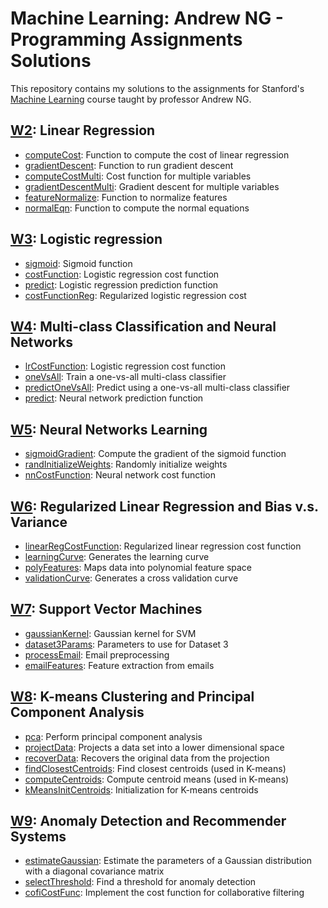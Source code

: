 # Machine Learning: Andrew NG - Programming Assignments Solutions
This repository contains my solutions to the assignments for Stanford's [Machine Learning](https://www.coursera.org/learn/machine-learning) course taught by professor Andrew NG.

  ## [W2](https://github.com/RonaldoCD/Machine-Learning-Coursera-Andrew-NG/tree/main/machine-learning-ex1): Linear Regression
  * [computeCost](https://github.com/RonaldoCD/Machine-Learning-Coursera-Andrew-NG/blob/main/machine-learning-ex1/ex1/computeCost.m): Function to compute the cost of linear regression
  * [gradientDescent](https://github.com/RonaldoCD/Machine-Learning-Coursera-Andrew-NG/blob/main/machine-learning-ex1/ex1/gradientDescent.m): Function to run gradient descent
  * [computeCostMulti](https://github.com/RonaldoCD/Machine-Learning-Coursera-Andrew-NG/blob/main/machine-learning-ex1/ex1/gradientDescent.m): Cost function for multiple variables
  * [gradientDescentMulti](https://github.com/RonaldoCD/Machine-Learning-Coursera-Andrew-NG/blob/main/machine-learning-ex1/ex1/gradientDescentMulti.m): Gradient descent for multiple variables
  * [featureNormalize](https://github.com/RonaldoCD/Machine-Learning-Coursera-Andrew-NG/blob/main/machine-learning-ex1/ex1/featureNormalize.m): Function to normalize features
  * [normalEqn](https://github.com/RonaldoCD/Machine-Learning-Coursera-Andrew-NG/blob/main/machine-learning-ex1/ex1/normalEqn.m): Function to compute the normal equations

  ## [W3](https://github.com/RonaldoCD/Machine-Learning-Coursera-Andrew-NG/tree/main/machine-learning-ex2): Logistic regression
  * [sigmoid](https://github.com/RonaldoCD/Machine-Learning-Coursera-Andrew-NG/blob/main/machine-learning-ex2/ex2/sigmoid.m): Sigmoid function
  * [costFunction](https://github.com/RonaldoCD/Machine-Learning-Coursera-Andrew-NG/blob/main/machine-learning-ex2/ex2/costFunction.m): Logistic regression cost function
  * [predict](https://github.com/RonaldoCD/Machine-Learning-Coursera-Andrew-NG/blob/main/machine-learning-ex2/ex2/predict.m): Logistic regression prediction function
  * [costFunctionReg](https://github.com/RonaldoCD/Machine-Learning-Coursera-Andrew-NG/blob/main/machine-learning-ex2/ex2/costFunctionReg.m): Regularized logistic regression cost
  
  ## [W4](https://github.com/RonaldoCD/Machine-Learning-Coursera-Andrew-NG/tree/main/machine-learning-ex3): Multi-class Classification and Neural Networks
  * [lrCostFunction](https://github.com/RonaldoCD/Machine-Learning-Coursera-Andrew-NG/blob/main/machine-learning-ex3/ex3/lrCostFunction.m): Logistic regression cost function
  * [oneVsAll](https://github.com/RonaldoCD/Machine-Learning-Coursera-Andrew-NG/blob/main/machine-learning-ex3/ex3/oneVsAll.m): Train a one-vs-all multi-class classifier
  * [predictOneVsAll](https://github.com/RonaldoCD/Machine-Learning-Coursera-Andrew-NG/blob/main/machine-learning-ex3/ex3/predictOneVsAll.m): Predict using a one-vs-all multi-class classifier
  * [predict](https://github.com/RonaldoCD/Machine-Learning-Coursera-Andrew-NG/blob/main/machine-learning-ex3/ex3/predict.m): Neural network prediction function
  
  
  ## [W5](https://github.com/RonaldoCD/Machine-Learning-Coursera-Andrew-NG/tree/main/machine-learning-ex4): Neural Networks Learning
  * [sigmoidGradient](https://github.com/RonaldoCD/Machine-Learning-Coursera-Andrew-NG/blob/main/machine-learning-ex4/ex4/sigmoidGradient.m): Compute the gradient of the sigmoid function
  * [randInitializeWeights](https://github.com/RonaldoCD/Machine-Learning-Coursera-Andrew-NG/blob/main/machine-learning-ex4/ex4/randInitializeWeights.m): Randomly initialize weights
  * [nnCostFunction](https://github.com/RonaldoCD/Machine-Learning-Coursera-Andrew-NG/blob/main/machine-learning-ex4/ex4/nnCostFunction.m): Neural network cost function
  
  
  ## [W6](https://github.com/RonaldoCD/Machine-Learning-Coursera-Andrew-NG/tree/main/machine-learning-ex5): Regularized Linear Regression and Bias v.s. Variance
  * [linearRegCostFunction](https://github.com/RonaldoCD/Machine-Learning-Coursera-Andrew-NG/blob/main/machine-learning-ex5/ex5/linearRegCostFunction.m): Regularized linear regression cost function
  * [learningCurve](https://github.com/RonaldoCD/Machine-Learning-Coursera-Andrew-NG/blob/main/machine-learning-ex5/ex5/learningCurve.m): Generates the learning curve
  * [polyFeatures](https://github.com/RonaldoCD/Machine-Learning-Coursera-Andrew-NG/blob/main/machine-learning-ex5/ex5/polyFeatures.m): Maps data into polynomial feature space
  * [validationCurve](https://github.com/RonaldoCD/Machine-Learning-Coursera-Andrew-NG/blob/main/machine-learning-ex5/ex5/validationCurve.m): Generates a cross validation curve
  
  
  ## [W7](https://github.com/RonaldoCD/Machine-Learning-Coursera-Andrew-NG/tree/main/machine-learning-ex6): Support Vector Machines
  * [gaussianKernel](https://github.com/RonaldoCD/Machine-Learning-Coursera-Andrew-NG/blob/main/machine-learning-ex6/ex6/gaussianKernel.m): Gaussian kernel for SVM
  * [dataset3Params](https://github.com/RonaldoCD/Machine-Learning-Coursera-Andrew-NG/blob/main/machine-learning-ex6/ex6/dataset3Params.m): Parameters to use for Dataset 3
  * [processEmail](https://github.com/RonaldoCD/Machine-Learning-Coursera-Andrew-NG/blob/main/machine-learning-ex6/ex6/processEmail.m): Email preprocessing
  * [emailFeatures](https://github.com/RonaldoCD/Machine-Learning-Coursera-Andrew-NG/blob/main/machine-learning-ex6/ex6/emailFeatures.m): Feature extraction from emails

  
  ## [W8](https://github.com/RonaldoCD/Machine-Learning-Coursera-Andrew-NG/tree/main/machine-learning-ex7): K-means Clustering and Principal Component Analysis
  * [pca](https://github.com/RonaldoCD/Machine-Learning-Coursera-Andrew-NG/blob/main/machine-learning-ex7/ex7/pca.m): Perform principal component analysis
  * [projectData](https://github.com/RonaldoCD/Machine-Learning-Coursera-Andrew-NG/blob/main/machine-learning-ex7/ex7/projectData.m): Projects a data set into a lower dimensional space
  * [recoverData](https://github.com/RonaldoCD/Machine-Learning-Coursera-Andrew-NG/blob/main/machine-learning-ex7/ex7/recoverData.m): Recovers the original data from the projection
  * [findClosestCentroids](https://github.com/RonaldoCD/Machine-Learning-Coursera-Andrew-NG/blob/main/machine-learning-ex7/ex7/pca.m): Find closest centroids (used in K-means)
  * [computeCentroids](https://github.com/RonaldoCD/Machine-Learning-Coursera-Andrew-NG/blob/main/machine-learning-ex7/ex7/computeCentroids.m): Compute centroid means (used in K-means)
  * [kMeansInitCentroids](https://github.com/RonaldoCD/Machine-Learning-Coursera-Andrew-NG/blob/main/machine-learning-ex7/ex7/kMeansInitCentroids.m): Initialization for K-means centroids
  
  ## [W9](https://github.com/RonaldoCD/Machine-Learning-Coursera-Andrew-NG/tree/main/machine-learning-ex8): Anomaly Detection and Recommender Systems
  * [estimateGaussian](https://github.com/RonaldoCD/Machine-Learning-Coursera-Andrew-NG/blob/main/machine-learning-ex8/ex8/estimateGaussian.m): Estimate the parameters of a Gaussian distribution with a diagonal covariance matrix
  * [selectThreshold](https://github.com/RonaldoCD/Machine-Learning-Coursera-Andrew-NG/blob/main/machine-learning-ex8/ex8/selectThreshold.m): Find a threshold for anomaly detection
  * [cofiCostFunc](https://github.com/RonaldoCD/Machine-Learning-Coursera-Andrew-NG/blob/main/machine-learning-ex8/ex8/estimateGaussian.m): Implement the cost function for collaborative filtering
